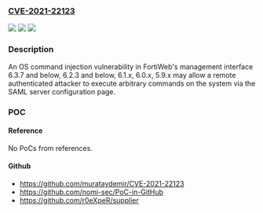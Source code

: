 ### [CVE-2021-22123](https://cve.mitre.org/cgi-bin/cvename.cgi?name=CVE-2021-22123)
![](https://img.shields.io/static/v1?label=Product&message=Fortinet%20FortiWeb&color=blue)
![](https://img.shields.io/static/v1?label=Version&message=n%2Fa&color=blue)
![](https://img.shields.io/static/v1?label=Vulnerability&message=Execute%20unauthorized%20code%20or%20commands&color=brighgreen)

### Description

An OS command injection vulnerability in FortiWeb's management interface 6.3.7 and below, 6.2.3 and below, 6.1.x, 6.0.x, 5.9.x may allow a remote authenticated attacker to execute arbitrary commands on the system via the SAML server configuration page.

### POC

#### Reference
No PoCs from references.

#### Github
- https://github.com/murataydemir/CVE-2021-22123
- https://github.com/nomi-sec/PoC-in-GitHub
- https://github.com/r0eXpeR/supplier

